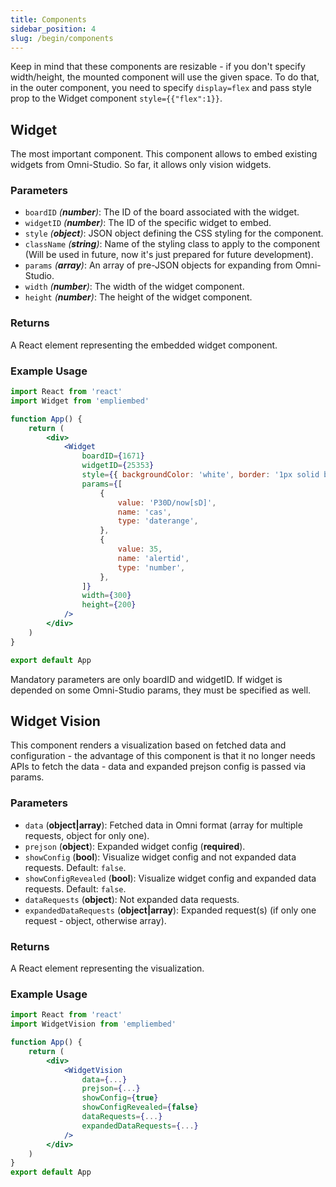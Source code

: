```yaml
---
title: Components
sidebar_position: 4
slug: /begin/components
---
```


Keep in mind that these components are resizable - if you don't specify width/height, the mounted component will use the given space. To do that, in the outer component, you need to specify `display=flex` and pass style prop to the Widget component `style={{"flex":1}}`.

## Widget

The most important component. This component allows to embed existing widgets from Omni-Studio. So far, it allows only vision widgets.

### Parameters

- `boardID` _(**number**)_: The ID of the board associated with the widget.
- `widgetID` _(**number**)_: The ID of the specific widget to embed.
- `style` _(**object**)_: JSON object defining the CSS styling for the component.
- `className` _(**string**)_: Name of the styling class to apply to the component (Will be used in future, now it's just prepared for future development).
- `params` _(**array**)_: An array of pre-JSON objects for expanding from Omni-Studio.
- `width` _(**number**)_: The width of the widget component.
- `height` _(**number**)_: The height of the widget component.

### Returns

A React element representing the embedded widget component.

### Example Usage

```jsx
import React from 'react'
import Widget from 'empliembed'

function App() {
	return (
		<div>
			<Widget
				boardID={1671}
				widgetID={25353}
				style={{ backgroundColor: 'white', border: '1px solid black' }}
				params={[
					{
						value: 'P30D/now[sD]',
						name: 'cas',
						type: 'daterange',
					},
					{
						value: 35,
						name: 'alertid',
						type: 'number',
					},
				]}
				width={300}
				height={200}
			/>
		</div>
	)
}

export default App
```

Mandatory parameters are only boardID and widgetID. If widget is depended on some Omni-Studio params, they must be specified as well.

## Widget Vision

This component renders a visualization based on fetched data and configuration - the advantage of this component is that it no longer needs APIs to fetch the data - data and expanded prejson config is passed via params.

### Parameters

- `data` (**object|array**): Fetched data in Omni format (array for multiple requests, object for only one).
- `prejson` (**object**): Expanded widget config (**required**).
- `showConfig` (**bool**): Visualize widget config and not expanded data requests. Default: `false`.
- `showConfigRevealed` (**bool**): Visualize widget config and expanded data requests. Default: `false`.
- `dataRequests` (**object**): Not expanded data requests.
- `expandedDataRequests` (**object|array**): Expanded request(s) (if only one request - object, otherwise array).

### Returns

A React element representing the visualization.

### Example Usage

```jsx
import React from 'react'
import WidgetVision from 'empliembed'

function App() {
	return (
		<div>
			<WidgetVision
				data={...}
				prejson={...}
				showConfig={true}
				showConfigRevealed={false}
				dataRequests={...}
				expandedDataRequests={...}
			/>
		</div>
	)
}
export default App
```
